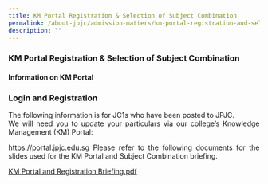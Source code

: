 ```yaml
---
title: KM Portal Registration & Selection of Subject Combination
permalink: /about-jpjc/admission-matters/km-portal-registration-and-selection-of-subject-combination/
description: ""
---
```


<div align=justify>
<h3>KM Portal Registration & Selection of Subject Combination</h5>

<h4>Information on KM Portal<h4>
	
<h3>Login and Registration</h3>
<p>The following information is for JC1s who have been posted to JPJC.<br>
We will need you to update your particulars via our college’s Knowledge Management (KM) Portal:<br>

<a href="https://portal.jpjc.edu.sg">https://portal.jpjc.edu.sg</a>
Please refer to the following documents for the slides used for the KM Portal and Subject Combination briefing.</P>

<a href="/files/2022%20KM%20Portal%20and%20Registration%20Briefing.pdf"> KM Portal and Registration Briefing.pdf</a></div>